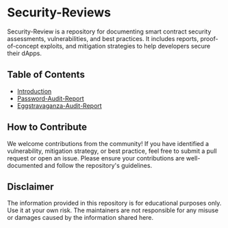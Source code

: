 # Security-Reviews
Security-Review is a repository for documenting smart contract security assessments, vulnerabilities, and best practices. It includes reports, proof-of-concept exploits, and mitigation strategies to help developers secure their dApps. 

## Table of Contents

- [Introduction](#security-reviews)
- [Password-Audit-Report](#password-audit-report)
- [Eggstravaganza-Audit-Report](#eggstravaganza-audit-report)

## How to Contribute

We welcome contributions from the community! If you have identified a vulnerability, mitigation strategy, or best practice, feel free to submit a pull request or open an issue. Please ensure your contributions are well-documented and follow the repository's guidelines.

## Disclaimer

The information provided in this repository is for educational purposes only. Use it at your own risk. The maintainers are not responsible for any misuse or damages caused by the information shared here.




